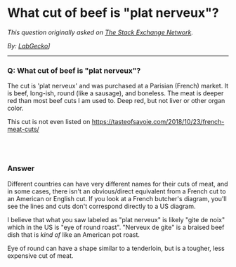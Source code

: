 # What cut of beef is "plat nerveux"?

_This question originally asked on [The Stack Exchange Network](https://dba.stackexchange.com/q/103103)._

_By: [LabGecko](https://dba.stackexchange.com/u/73438)]_
<br><hr>
### Q: What cut of beef is "plat nerveux"?
<p>The cut is 'plat nerveux' and was purchased at a Parisian (French) market. It is beef, long-ish, round (like a sausage), and boneless. The meat is deeper red than most beef cuts I am used to. Deep red, but not liver or other organ color.</p>

<p>This cut is not even listed on <a href="https://tasteofsavoie.com/2018/10/23/french-meat-cuts/" rel="noreferrer">https://tasteofsavoie.com/2018/10/23/french-meat-cuts/</a></p>

<br><br>
### Answer 
<p>Different countries can have very different names for their cuts of meat, and in some cases, there isn't an obvious/direct equivalent from a French cut to an American or English cut. If you look at a French butcher's diagram, you'll see the lines and cuts don't correspond directly to a US diagram.</p>

<p>I believe that what you saw labeled as "plat nerveux" is likely "gite de noix" which in the US is "eye of round roast". "Nerveux de gite" is a braised beef dish that is <em>kind of</em> like an American pot roast. </p>

<p>Eye of round can have a shape similar to a tenderloin, but is a tougher, less expensive cut of meat. </p>

